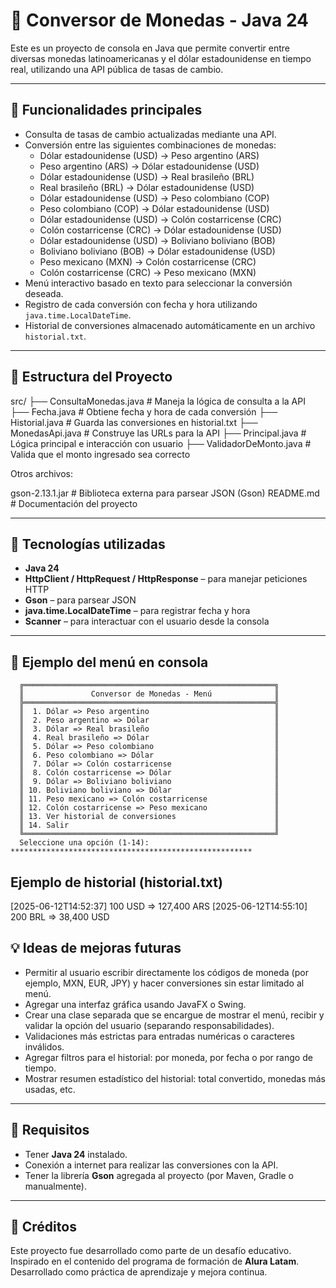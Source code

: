 # 💱 Conversor de Monedas - Java 24

Este es un proyecto de consola en Java que permite convertir entre diversas monedas latinoamericanas y el dólar estadounidense en tiempo real, utilizando una API pública de tasas de cambio.

---
## 🚀 Funcionalidades principales
- Consulta de tasas de cambio actualizadas mediante una API.
- Conversión entre las siguientes combinaciones de monedas:
    - Dólar estadounidense (USD) → Peso argentino (ARS)
    - Peso argentino (ARS) → Dólar estadounidense (USD)
    - Dólar estadounidense (USD) → Real brasileño (BRL)
    - Real brasileño (BRL) → Dólar estadounidense (USD)
    - Dólar estadounidense (USD) → Peso colombiano (COP)
    - Peso colombiano (COP) → Dólar estadounidense (USD)
    - Dólar estadounidense (USD) → Colón costarricense (CRC)
    - Colón costarricense (CRC) → Dólar estadounidense (USD)
    - Dólar estadounidense (USD) → Boliviano boliviano (BOB)
    - Boliviano boliviano (BOB) → Dólar estadounidense (USD)
    - Peso mexicano (MXN) → Colón costarricense (CRC)
    - Colón costarricense (CRC) → Peso mexicano (MXN)
- Menú interactivo basado en texto para seleccionar la conversión deseada.
- Registro de cada conversión con fecha y hora utilizando `java.time.LocalDateTime`.
- Historial de conversiones almacenado automáticamente en un archivo `historial.txt`.

---

## 📂 Estructura del Proyecto

src/
├── ConsultaMonedas.java # Maneja la lógica de consulta a la API
├── Fecha.java # Obtiene fecha y hora de cada conversión
├── Historial.java # Guarda las conversiones en historial.txt
├── MonedasApi.java # Construye las URLs para la API
├── Principal.java # Lógica principal e interacción con usuario
├── ValidadorDeMonto.java # Valida que el monto ingresado sea correcto

Otros archivos:

gson-2.13.1.jar # Biblioteca externa para parsear JSON (Gson)
README.md # Documentación del proyecto

---

## 🧪 Tecnologías utilizadas

- **Java 24**
- **HttpClient / HttpRequest / HttpResponse** – para manejar peticiones HTTP
- **Gson** – para parsear JSON
- **java.time.LocalDateTime** – para registrar fecha y hora
- **Scanner** – para interactuar con el usuario desde la consola

---

## 📸 Ejemplo del menú en consola

```plaintext
  ╔════════════════════════════════════════════════════════╗
  ║               Conversor de Monedas - Menú              ║
  ╠════════════════════════════════════════════════════════╣
  ║  1. Dólar => Peso argentino                            ║
  ║  2. Peso argentino => Dólar                            ║
  ║  3. Dólar => Real brasileño                            ║
  ║  4. Real brasileño => Dólar                            ║
  ║  5. Dólar => Peso colombiano                           ║
  ║  6. Peso colombiano => Dólar                           ║
  ║  7. Dólar => Colón costarricense                       ║
  ║  8. Colón costarricense => Dólar                       ║
  ║  9. Dólar => Boliviano boliviano                       ║
  ║ 10. Boliviano boliviano => Dólar                       ║
  ║ 11. Peso mexicano => Colón costarricense               ║
  ║ 12. Colón costarricense => Peso mexicano               ║
  ║ 13. Ver historial de conversiones                      ║
  ║ 14. Salir                                              ║
  ╚════════════════════════════════════════════════════════╝
  Seleccione una opción (1-14):
******************************************************

```

## Ejemplo de historial (historial.txt)

[2025-06-12T14:52:37] 100 USD => 127,400 ARS
[2025-06-12T14:55:10] 200 BRL => 38,400 USD

## 💡 Ideas de mejoras futuras

- Permitir al usuario escribir directamente los códigos de moneda (por ejemplo, MXN, EUR, JPY) y hacer conversiones sin estar limitado al menú.
- Agregar una interfaz gráfica usando JavaFX o Swing.
- Crear una clase separada que se encargue de mostrar el menú, recibir y validar la opción del usuario (separando responsabilidades).
- Validaciones más estrictas para entradas numéricas o caracteres inválidos.
- Agregar filtros para el historial: por moneda, por fecha o por rango de tiempo.
- Mostrar resumen estadístico del historial: total convertido, monedas más usadas, etc.

---

## 📌 Requisitos

- Tener **Java 24** instalado.
- Conexión a internet para realizar las conversiones con la API.
- Tener la librería **Gson** agregada al proyecto (por Maven, Gradle o manualmente).

---

## 🧠 Créditos

Este proyecto fue desarrollado como parte de un desafío educativo.  
Inspirado en el contenido del programa de formación de **Alura Latam**.
Desarrollado como práctica de aprendizaje y mejora continua.

